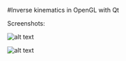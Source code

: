 #Inverse kinematics in OpenGL with Qt

Screenshots:

![alt text](https://github.com/tranvansang/inverse-kinematics/blob/master/screenshots/ss1.png)

![alt text](https://github.com/tranvansang/inverse-kinematics/blob/master/screenshots/ss1.png)
